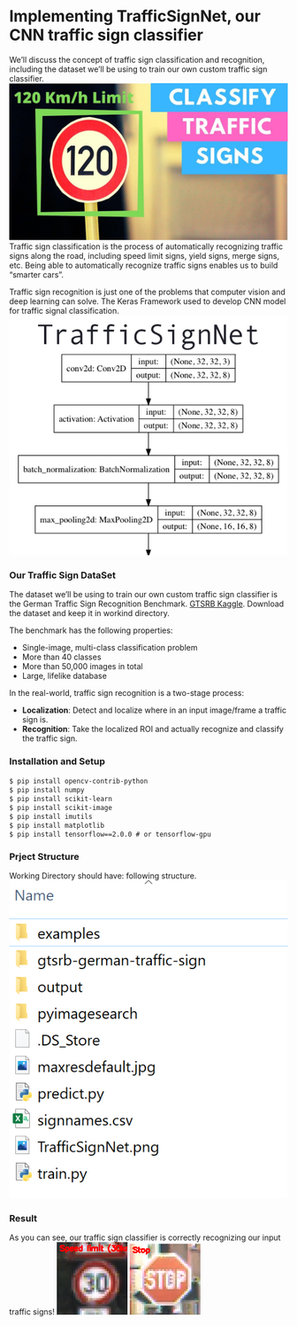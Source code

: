 # Implementing TrafficSignNet, our CNN traffic sign classifier
We’ll discuss the concept of traffic sign classification and recognition, including the dataset we’ll be using to train our own custom traffic sign classifier.
![alt text](https://github.com/sagarbhure/TrafficSignDetection/blob/master/maxresdefault.jpg)
Traffic sign classification is the process of automatically recognizing traffic signs along the road, including speed limit signs, yield signs, merge signs, etc. Being able to automatically recognize traffic signs enables us to build “smarter cars”.

Traffic sign recognition is just one of the problems that computer vision and deep learning can solve. The Keras Framework used to develop CNN model for traffic signal classification. 
![alt text](https://github.com/sagarbhure/TrafficSignDetection/blob/master/TrafficSignNet.png)

### Our Traffic Sign DataSet

The dataset we’ll be using to train our own custom traffic sign classifier is the German Traffic Sign Recognition Benchmark. [GTSRB Kaggle](https://www.kaggle.com/meowmeowmeowmeowmeow/gtsrb-german-traffic-sign). Download the dataset and keep it in workind directory.

The benchmark has the following properties:
* Single-image, multi-class classification problem
* More than 40 classes
* More than 50,000 images in total
* Large, lifelike database

In the real-world, traffic sign recognition is a two-stage process:
* **Localization**: Detect and localize where in an input image/frame a traffic sign is.
* **Recognition**: Take the localized ROI and actually recognize and classify the traffic sign.
### Installation and Setup
```
$ pip install opencv-contrib-python
$ pip install numpy
$ pip install scikit-learn
$ pip install scikit-image
$ pip install imutils
$ pip install matplotlib
$ pip install tensorflow==2.0.0 # or tensorflow-gpu
```

### Prject Structure

Working Directory should have: following structure.
![alt text](https://github.com/sagarbhure/TrafficSignDetection/blob/master/folder_preview.PNG)

### Result
As you can see, our traffic sign classifier is correctly recognizing our input traffic signs!
![alt text](https://github.com/sagarbhure/TrafficSignDetection/blob/master/19.png)
![alt text](https://github.com/sagarbhure/TrafficSignDetection/blob/master/7.png)
